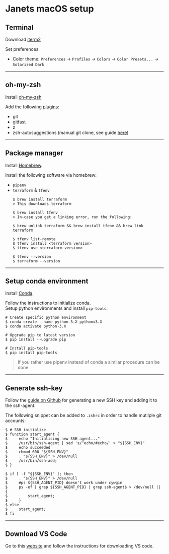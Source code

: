 # Janets macOS setup

## Terminal

Download [iterm2](https://iterm2.com/)

Set preferences
- Color theme: `Preferences` -> `Profiles` -> `Colors` -> `Color Presets...` -> `Solarized Dark`

---

## oh-my-zsh

Install [oh-my-zsh](https://ohmyz.sh/)

Add the following [plugins](https://github.com/ohmyzsh/ohmyzsh/wiki/Plugins):
- git
- gitfast
- z
- zsh-autosuggestions (manual git clone, see guide [here](https://github.com/zsh-users/zsh-autosuggestions))

---

## Package manager

Install [Homebrew](https://brew.sh/).

Install the following software via homebrew:
- `pipenv`
- `terraform` & `tfenv`
    ```shell
    $ brew install terraform
    > This downloads terraform

    $ brew install tfenv
    > In-case you get a linking error, run the following:

    $ brew unlink terraform && brew install tfenv && brew link terraform

    $ tfenv list-remote
    $ tfenv install <terraform version>
    $ tfenv use <terraform version>

    $ tfenv --version
    $ terraform --version
    ```

---

## Setup conda environment

Install [Conda](https://www.anaconda.com/products/individual).

Follow the instructions to initialize conda.  
Setup python environments and install `pip-tools`:
```shell
# Create specific python environment
$ conda create --name python-3.X python=3.X
$ conda activate python-3.X

# Upgrade pip to latest version
$ pip install --upgrade pip

# Install pip-tools
$ pip install pip-tools
```

> If you rather use pipenv instead of conda a similar procedure can be done.

---

## Generate ssh-key

Follow the [guide on Github](https://docs.github.com/en/authentication/connecting-to-github-with-ssh/generating-a-new-ssh-key-and-adding-it-to-the-ssh-agent) for generating a new SSH key and adding it to the ssh-agent.  

The following snippet can be added to `.zshrc` in order to handle mutilple git accounts:
```shell
$ # SSH initialize
$ function start_agent {
$     echo "Initialising new SSH agent..."
$     /usr/bin/ssh-agent | sed 's/^echo/#echo/' > "${SSH_ENV}"
$     echo succeeded
$     chmod 600 "${SSH_ENV}"
$     . "${SSH_ENV}" > /dev/null
$     /usr/bin/ssh-add;
$ }

$ if [ -f "${SSH_ENV}" ]; then
$     . "${SSH_ENV}" > /dev/null
$     #ps ${SSH_AGENT_PID} doesn't work under cywgin
$     ps -ef | grep ${SSH_AGENT_PID} | grep ssh-agent$ > /dev/null || {
$         start_agent;
$     }
$ else
$     start_agent;
$ fi
```

---

## Download VS Code

Go to this [website](https://code.visualstudio.com/) and follow the instructions for downloading VS code.
